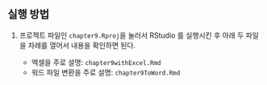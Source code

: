 ## 실행 방법 ##

1. 프로젝트 파일인 `chapter9.Rproj`을 눌러서 RStudio 를 실행시킨 후 아래 두 파일을 차례를 열어서 내용을 확인하면 된다.

    - 엑셀을 주로 설명: `chapter9withExcel.Rmd`
    - 워드 파일 변환을 주로 설명: `chapter9ToWord.Rmd`


